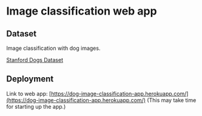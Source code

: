 # Image classification web app

## Dataset
Image classification with dog images.

[Stanford Dogs Dataset](https://dog-image-classification-app.herokuapp.com/about)


## Deployment
Link to web app: [https://dog-image-classification-app.herokuapp.com/](https://dog-image-classification-app.herokuapp.com/)
(This may take time for starting up the app.)
